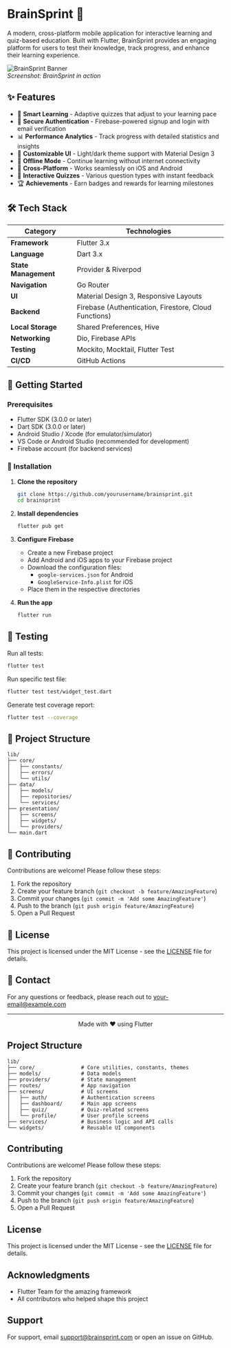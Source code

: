 # BrainSprint 🚀

A modern, cross-platform mobile application for interactive learning and quiz-based education. Built with Flutter, BrainSprint provides an engaging platform for users to test their knowledge, track progress, and enhance their learning experience.

![BrainSprint Banner](https://via.placeholder.com/1200x400/6C63FF/FFFFFF?text=BrainSprint+App)  
*Screenshot: BrainSprint in action*

## ✨ Features

- 🎯 **Smart Learning** - Adaptive quizzes that adjust to your learning pace
- 🔐 **Secure Authentication** - Firebase-powered signup and login with email verification
- 📊 **Performance Analytics** - Track progress with detailed statistics and insights
- 🎨 **Customizable UI** - Light/dark theme support with Material Design 3
- 🔄 **Offline Mode** - Continue learning without internet connectivity
- 📱 **Cross-Platform** - Works seamlessly on iOS and Android
- 📝 **Interactive Quizzes** - Various question types with instant feedback
- 🏆 **Achievements** - Earn badges and rewards for learning milestones

## 🛠 Tech Stack

| Category            | Technologies                                                                 |
|---------------------|-----------------------------------------------------------------------------|
| **Framework**       | Flutter 3.x                                                                 |
| **Language**        | Dart 3.x                                                                    |
| **State Management**| Provider & Riverpod                                                         |
| **Navigation**      | Go Router                                                                   |
| **UI**              | Material Design 3, Responsive Layouts                                       |
| **Backend**         | Firebase (Authentication, Firestore, Cloud Functions)                       |
| **Local Storage**   | Shared Preferences, Hive                                                    |
| **Networking**      | Dio, Firebase APIs                                                          |
| **Testing**         | Mockito, Mocktail, Flutter Test                                            |
| **CI/CD**           | GitHub Actions                                                              |

## 🚀 Getting Started

### Prerequisites

- Flutter SDK (3.0.0 or later)
- Dart SDK (3.0.0 or later)
- Android Studio / Xcode (for emulator/simulator)
- VS Code or Android Studio (recommended for development)
- Firebase account (for backend services)

### 🔧 Installation

1. **Clone the repository**
   ```bash
   git clone https://github.com/yourusername/brainsprint.git
   cd brainsprint
   ```

2. **Install dependencies**
   ```bash
   flutter pub get
   ```

3. **Configure Firebase**
   - Create a new Firebase project
   - Add Android and iOS apps to your Firebase project
   - Download the configuration files:
     - `google-services.json` for Android
     - `GoogleService-Info.plist` for iOS
   - Place them in the respective directories

4. **Run the app**
   ```bash
   flutter run
   ```

## 🧪 Testing

Run all tests:
```bash
flutter test
```

Run specific test file:
```bash
flutter test test/widget_test.dart
```

Generate test coverage report:
```bash
flutter test --coverage
```

## 📂 Project Structure

```
lib/
├── core/
│   ├── constants/
│   ├── errors/
│   └── utils/
├── data/
│   ├── models/
│   ├── repositories/
│   └── services/
├── presentation/
│   ├── screens/
│   ├── widgets/
│   └── providers/
└── main.dart
```

## 🤝 Contributing

Contributions are welcome! Please follow these steps:

1. Fork the repository
2. Create your feature branch (`git checkout -b feature/AmazingFeature`)
3. Commit your changes (`git commit -m 'Add some AmazingFeature'`)
4. Push to the branch (`git push origin feature/AmazingFeature`)
5. Open a Pull Request

## 📄 License

This project is licensed under the MIT License - see the [LICENSE](LICENSE) file for details.

## 📧 Contact

For any questions or feedback, please reach out to [your-email@example.com](mailto:your-email@example.com)

---

<div align="center">
  Made with ❤️ using Flutter
</div>

## Project Structure

```
lib/
├── core/               # Core utilities, constants, themes
├── models/             # Data models
├── providers/          # State management
├── routes/             # App navigation
├── screens/            # UI screens
│   ├── auth/           # Authentication screens
│   ├── dashboard/      # Main app screens
│   ├── quiz/           # Quiz-related screens
│   └── profile/        # User profile screens
├── services/           # Business logic and API calls
└── widgets/            # Reusable UI components
```

## Contributing

Contributions are welcome! Please follow these steps:

1. Fork the repository
2. Create your feature branch (`git checkout -b feature/AmazingFeature`)
3. Commit your changes (`git commit -m 'Add some AmazingFeature'`)
4. Push to the branch (`git push origin feature/AmazingFeature`)
5. Open a Pull Request

## License

This project is licensed under the MIT License - see the [LICENSE](LICENSE) file for details.

## Acknowledgments

- Flutter Team for the amazing framework
- All contributors who helped shape this project

## Support

For support, email support@brainsprint.com or open an issue on GitHub.
